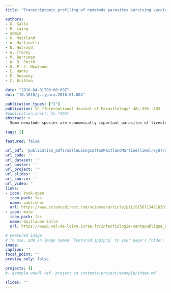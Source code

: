 ```yaml
---
title: "Transcriptomic profiling of nematode parasites surviving vaccine exposure"

authors:
- G. Sallé
- R. Laing
- admin
- K. Maitland
- A. Martinelli
- N. Holroyd
- A. Tracey
- M. Berriman
- W. D. Smith
- G. F. J. Newlands
- E. Hanks
- E. Devaney
- C. Britton

date: "2018-04-01T00:00:00Z"
doi: "10.1016/j.ijpara.2018.01.004"

publication_types: ["2"]
publication: In *International Journal of Parasitology* 48\:395--402
#publication_short: In *ICW*
abstract: >
  Some nematode species are economically important parasites of livestock, while others are important human pathogens causing some of the most important neglected tropical diseases. In both humans and animals, anthelmintic drug administration is the main control strategy, but the emergence of drug-resistant worms has stimulated the development of alternative control approaches. Among these, vaccination is considered to be a sustainable and cost effective strategy. Currently, Barbervax® for the ruminant strongylid *Haemonchus contortus* is the only registered subunit vaccine for a nematode parasite, although a vaccine for the human hookworm *Necator americanus* is undergoing clinical trials (HOOKVAC consortium). As both these vaccines comprise a limited number of proteins, there is potential for selection of nematodes with altered sequences or expression of the vaccine antigens. Here we compared the transcriptome of *H. contortus* populations from sheep vaccinated with Barbervax® with worms from control animals. Barbervax® antigens are native integral membrane proteins isolated from the brush border of the intestinal cells of the adult parasite and many of those are proteases. Our findings provide no evidence for changes in expression of genes encoding Barbervax® antigens in the surviving parasite populations. However, surviving parasites from vaccinated animals showed increased expression of other proteases and regulators of lysosome trafficking, and displayed up-regulated lipid storage and defecation abilities that may have circumvented the effect of the vaccine. Implications for other potential vaccines for human and veterinary nematodes are discussed.

tags: []

featured: false

url_pdf: 'publication_pdfs/SalleLaingCottonMaitlandMartinelliHolroydTraceyetal_2018_TranscriptomicProfilingOfNematodeParasitesSurvivingVaccineExposure_IntJournalParasitology.pdf'
url_code: ''
url_dataset: ''
url_poster: ''
url_project: ''
url_slides: ''
url_source: ''
url_video: ''
links:
- icon: book-open
  icon_pack: fas
  name: publisher
  url: https://www.sciencedirect.com/science/article/pii/S1567134818302004
- icon: male
  icon_pack: fas
  name: Guillaume Sallé
  url: https://www6.val-de-loire.inrae.fr/infectiologie-santepublique_eng/Staff-members/Parasitology-scientific-staff/Salle

# Featured image
# To use, add an image named `featured.jpg/png` to your page's folder.
image:
caption: ''
focal_point: ""
preview_only: false

projects: []
#- example woudl ref. project in contents/project/example/index.md

slides: ""
---
```


